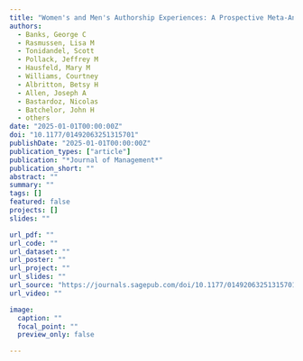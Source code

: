 ```yaml
---
title: "Women's and Men's Authorship Experiences: A Prospective Meta-Analysis"
authors:
  - Banks, George C
  - Rasmussen, Lisa M
  - Tonidandel, Scott
  - Pollack, Jeffrey M
  - Hausfeld, Mary M
  - Williams, Courtney
  - Albritton, Betsy H
  - Allen, Joseph A
  - Bastardoz, Nicolas
  - Batchelor, John H
  - others
date: "2025-01-01T00:00:00Z"
doi: "10.1177/01492063251315701"
publishDate: "2025-01-01T00:00:00Z"
publication_types: ["article"]
publication: "*Journal of Management*"
publication_short: ""
abstract: ""
summary: ""
tags: []
featured: false
projects: []
slides: ""

url_pdf: ""
url_code: ""
url_dataset: ""
url_poster: ""
url_project: ""
url_slides: ""
url_source: "https://journals.sagepub.com/doi/10.1177/01492063251315701"
url_video: ""

image:
  caption: ""
  focal_point: ""
  preview_only: false

---
```

